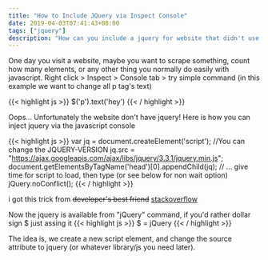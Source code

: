 ```yaml
---
title: "How to Include JQuery via Inspect Console"
date: 2019-04-03T07:41:43+08:00
tags: ["jquery"]
description: "How can you include a jquery for website that didn't use it via javascript console or inspect element"
---
```


One day you visit a website, maybe you want to scrape something, count how many elements, or any other thing you normally do easily with javascript. Right click > Inspect > Console tab > try simple command (in this example we want to change all p tag's text)

{{< highlight js >}}
$('p').text('hey')
{{< / highlight >}}

Oops... Unfortunately the website don't have jquery! Here is how you can inject jquery via the javascript console

{{< highlight js >}}
var jq = document.createElement('script');
//You can change the JQUERY-VERSION
jq.src = "https://ajax.googleapis.com/ajax/libs/jquery/3.3.1/jquery.min.js";
document.getElementsByTagName('head')[0].appendChild(jq);
// ... give time for script to load, then type (or see below for non wait option)
jQuery.noConflict();
{{< / highlight >}}

i got this trick from ~~developer's best friend~~ [stackoverflow](https://stackoverflow.com/questions/7474354/include-jquery-in-the-javascript-console)

Now the jquery is available from "jQuery" command, if you'd rather dollar sign $ just assing it
{{< highlight js >}}
$ = jQuery
{{< / highlight >}}

The idea is, we create a new script element, and change the source attribute to jquery (or whatever library/js you need later).



